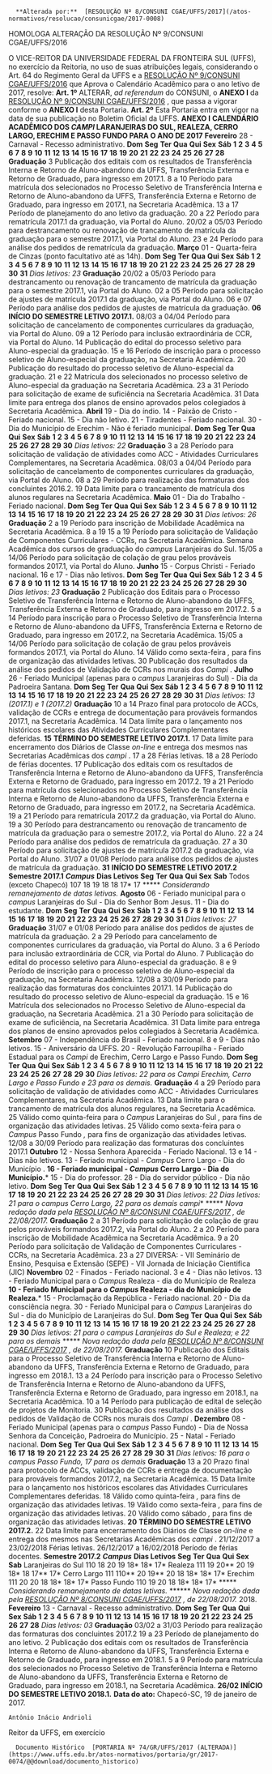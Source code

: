       **Alterada por:**  [RESOLUÇÃO Nº 8/CONSUNI CGAE/UFFS/2017](/atos-normativos/resolucao/consunicgae/2017-0008) 

   HOMOLOGA ALTERAÇÃO DA RESOLUÇÃO Nº 9/CONSUNI CGAE/UFFS/2016  

 O VICE-REITOR DA UNIVERSIDADE FEDERAL DA FRONTEIRA SUL (UFFS), no exercício da Reitoria, no uso de suas atribuições legais, considerando o Art. 64 do Regimento Geral da UFFS e a [RESOLUÇÃO Nº 9/CONSUNI CGAE/UFFS/2016](https://www.uffs.edu.br/atos-normativos/resolucao/consunicgae/2016-0009)  que Aprova o Calendário Acadêmico para o ano letivo de 2017, resolve:   **Art. 1º** ALTERAR, *ad referendum* do CONSUNI, o **ANEXO I** da [RESOLUÇÃO Nº 9/CONSUNI CGAE/UFFS/2016](https://www.uffs.edu.br/atos-normativos/resolucao/consunicgae/2016-0009)  , que passa a vigorar conforme o **ANEXO I** desta Portaria.   **Art. 2º** Esta Portaria entra em vigor na data de sua publicação no Boletim Oficial da UFFS.   **ANEXO I**   **CALENDÁRIO ACADÊMICO DOS *CAMPI* LARANJEIRAS DO SUL, REALEZA, CERRO LARGO, ERECHIM E PASSO FUNDO PARA O ANO DE 2017**        **Fevereiro**      28 - Carnaval - Recesso administrativo.       **Dom**    **Seg**    **Ter**    **Qua**    **Qui**    **Sex**    **Sáb**                  **1**    **2**    **3**    **4**      **5**    **6**    **7**    **8**    **9**    **10**    **11**      **12**    **13**    **14**    **15**    **16**    **17**    **18**      **19**    **20**    **21**    **22**    **23**    **24**    **25**      **26**    **27**    **28**                            **Graduação**          3   Publicação dos editais com os resultados de Transferência Interna e Retorno de Aluno-abandono da UFFS, Transferência Externa e Retorno de Graduado, para ingresso em 2017.1.         8 a 10   Período para matrícula dos selecionados no Processo Seletivo de Transferência Interna e Retorno de Aluno-abandono da UFFS, Transferência Externa e Retorno de Graduado, para ingresso em 2017.1, na Secretaria Acadêmica.         13 a 17   Período de planejamento do ano letivo da graduação.         20 a 22   Período para rematrícula 2017.1 da graduação, via Portal do Aluno.         20/02 a 05/03   Período para destrancamento ou renovação de trancamento de matrícula da graduação para o semestre 2017.1, via Portal do Aluno.         23 e 24   Período para análise dos pedidos de rematrícula da graduação.          **Março**      01 - Quarta-feira de Cinzas (ponto facultativo até as 14h).       **Dom**    **Seg**    **Ter**    **Qua**    **Qui**    **Sex**    **Sáb**                  **1**    **2**    **3**    **4**      **5**    **6**    **7**    **8**    **9**    **10**    **11**      **12**    **13**    **14**    **15**    **16**    **17**    **18**      **19**    **20**    **21**    **22**    **23**    **24**    **25**      **26**    **27**    **28**    **29**    **30**    **31**                                  *Dias letivos: 23*      **Graduação**      20/02 a 05/03   Período para destrancamento ou renovação de trancamento de matrícula da graduação para o semestre 2017.1, via Portal do Aluno.     02 a 05   Período para solicitação de ajustes de matrícula 2017.1 da graduação, via Portal do Aluno.     06 e 07   Período para análise dos pedidos de ajustes de matrícula da graduação.     **06**    **INÍCIO DO SEMESTRE LETIVO 2017.1.**      08/03 a 04/04   Período para solicitação de cancelamento de componentes curriculares da graduação, via Portal do Aluno.     09 a 12   Período para inclusão extraordinária de CCR, via Portal do Aluno.     14   Publicação do edital do processo seletivo para Aluno-especial da graduação.     15 e 16   Período de inscrição para o processo seletivo de Aluno-especial da graduação, na Secretaria Acadêmica.     20   Publicação do resultado do processo seletivo de Aluno-especial da graduação.     21 e 22   Matrícula dos selecionados no processo seletivo de Aluno-especial da graduação na Secretaria Acadêmica.     23 a 31   Período para solicitação de exame de suficiência na Secretaria Acadêmica.     31   Data limite para entrega dos planos de ensino aprovados pelos colegiados à Secretaria Acadêmica.      **Abril**      19 - Dia do índio. 14 - Paixão de Cristo - Feriado nacional. 15 - Dia não letivo. 21 - Tiradentes - Feriado nacional. 30 - Dia do Município de Erechim - Não é feriado municipal.     **Dom**    **Seg**    **Ter**    **Qua**    **Qui**    **Sex**    **Sáb**                              **1**      **2**    **3**    **4**    **5**    **6**    **7**    **8**      **9**    **10**    **11**    **12**    **13**    **14**    **15**      **16**    **17**    **18**    **19**    **20**    **21**    **22**      **23**    **24**    **25**    **26**    **27**    **28**    **29**      **30**                                                  *Dias letivos: 22*      **Graduação**          3 a 28   Período para solicitação de validação de atividades como ACC - Atividades Curriculares Complementares, na Secretaria Acadêmica.         08/03 a 04/04   Período para solicitação de cancelamento de componentes curriculares da graduação, via Portal do Aluno.         08 a 29   Período para realização das formaturas dos concluintes 2016.2.         19   Data limite para o trancamento de matrícula dos alunos regulares na Secretaria Acadêmica.          **Maio**      01 - Dia do Trabalho - Feriado nacional.       **Dom**    **Seg**    **Ter**    **Qua**    **Qui**    **Sex**    **Sáb**          **1**    **2**    **3**    **4**    **5**    **6**      **7**    **8**    **9**    **10**    **11**    **12**    **13**      **14**    **15**    **16**    **17**    **18**    **19**    **20**      **21**    **22**    **23**    **24**    **25**    **26**    **27**      **28**    **29**    **30**    **31**                                        *Dias letivos: 26*      **Graduação**          2 a 19   Período para inscrição de Mobilidade Acadêmica na Secretaria Acadêmica.         8 a 19 15 a 19   Período para solicitação de Validação de Componentes Curriculares - CCRs, na Secretaria Acadêmica. Semana Acadêmica dos cursos de graduação do *campus* Laranjeiras do Sul.         15/05 a 14/06   Período para solicitação de colação de grau pelos prováveis formandos 2017.1, via Portal do Aluno.          **Junho**      15 - Corpus Christi - Feriado nacional. 16 e 17 - Dias não letivos.     **Dom**    **Seg**    **Ter**    **Qua**    **Qui**    **Sex**    **Sáb**                      **1**    **2**    **3**      **4**    **5**    **6**    **7**    **8**    **9**    **10**      **11**    **12**    **13**    **14**    **15**    **16**    **17**      **18**    **19**    **20**    **21**    **22**    **23**    **24**      **25**    **26**    **27**    **28**    **29**    **30**                                *Dias letivos: 23*      **Graduação**          2   Publicação dos Editais para o Processo Seletivo de Transferência Interna e Retorno de Aluno-abandono da UFFS, Transferência Externa e Retorno de Graduado, para ingresso em 2017.2.         5 a 14   Período para inscrição para o Processo Seletivo de Transferência Interna e Retorno de Aluno-abandono da UFFS, Transferência Externa e Retorno de Graduado, para ingresso em 2017.2, na Secretaria Acadêmica.         15/05 a 14/06   Período para solicitação de colação de grau pelos prováveis formandos 2017.1, via Portal do Aluno.         14   Válido como sexta-feira *,* para fins de organização das atividades letivas.         30   Publicação dos resultados da análise dos pedidos de Validação de CCRs nos murais dos *Campi* .          **Julho**      26 - Feriado Municipal (apenas para o *campus* Laranjeiras do Sul) - Dia da Padroeira Santana.       **Dom**    **Seg**    **Ter**    **Qua**    **Qui**    **Sex**    **Sáb**                              **1**      **2**    **3**    **4**    **5**    **6**    **7**    **8**      **9**    **10**    **11**    **12**    **13**    **14**    **15**      **16**    **17**    **18**    **19**    **20**    **21**    **22**      **23**    **24**    **25**    **26**    **27**    **28**    **29**      **30**    **31**                                                *Dias letivos: 13 (2017.1) e 1 (2017.2)*      **Graduação**      10 a 14   Prazo final para protocolo de ACCs, validação de CCRs e entrega de documentação para prováveis formandos 2017.1, na Secretaria Acadêmica.     14   Data limite para o lançamento nos históricos escolares das Atividades Curriculares Complementares deferidas.     **15**    **TÉRMINO DO SEMESTRE LETIVO 2017.1.**      17   Data limite para encerramento dos Diários de Classe *on-line* e entrega dos mesmos nas Secretarias Acadêmicas dos *campi* .     17 a 28   Férias letivas.     18 a 28   Período de férias docentes.     17   Publicação dos editais com os resultados de Transferência Interna e Retorno de Aluno-abandono da UFFS, Transferência Externa e Retorno de Graduado, para ingresso em 2017.2.     19 a 21   Período para matrícula dos selecionados no Processo Seletivo de Transferência Interna e Retorno de Aluno-abandono da UFFS, Transferência Externa e Retorno de Graduado, para ingresso em 2017.2, na Secretaria Acadêmica.     19 a 21   Período para rematrícula 2017.2 da graduação, via Portal do Aluno.     19 a 30   Período para destrancamento ou renovação de trancamento de matrícula da graduação para o semestre 2017.2, via Portal do Aluno.     22 a 24   Período para análise dos pedidos de rematrícula da graduação.     27 a 30   Período para solicitação de ajustes de matrícula 2017.2 da graduação, via Portal do Aluno.     31/07 a 01/08   Período para análise dos pedidos de ajustes de matrícula da graduação.     **31**    **INÍCIO DO SEMESTRE LETIVO 2017.2**            **Semestre 2017.1**       ***Campus***    **Dias Letivos**    **Seg**    **Ter**    **Qua**    **Qui**    **Sex**    **Sab**      Todos (exceto Chapecó)   107   18   19   18   18   17*   17     *****  *Considerando remanejamento de datas letivas.*      **Agosto**        06 - Feriado municipal para o *campus* Laranjeiras do Sul - Dia do Senhor Bom Jesus. 11 - Dia do estudante.       **Dom**    **Seg**    **Ter**    **Qua**    **Qui**    **Sex**    **Sáb**              **1**    **2**    **3**    **4**    **5**      **6**    **7**    **8**    **9**    **10**    **11**    **12**      **13**    **14**    **15**    **16**    **17**    **18**    **19**      **20**    **21**    **22**    **23**    **24**    **25**    **26**      **27**    **28**    **29**    **30**    **31**              *Dias letivos: 27*      **Graduação**          31/07 e 01/08   Período para análise dos pedidos de ajustes de matrícula da graduação.         2 a 29   Período para cancelamento de componentes curriculares da graduação, via Portal do Aluno.         3 a 6   Período para inclusão extraordinária de CCR, via Portal do Aluno.         7   Publicação do edital do processo seletivo para Aluno-especial da graduação.         8 e 9   Período de inscrição para o processo seletivo de Aluno-especial da graduação, na Secretaria Acadêmica.         12/08 a 30/09   Período para realização das formaturas dos concluintes 2017.1.         14   Publicação do resultado do processo seletivo de Aluno-especial da graduação.         15 e 16   Matrícula dos selecionados no Processo Seletivo de Aluno-especial da graduação, na Secretaria Acadêmica.         21 a 30   Período para solicitação de exame de suficiência, na Secretaria Acadêmica.         31   Data limite para entrega dos planos de ensino aprovados pelos colegiados à Secretaria Acadêmica.          **Setembro**      07 - Independência do Brasil - Feriado nacional. 8 e 9 - Dias não letivos. 15 - Aniversário da UFFS. 20 - Revolução Farroupilha - Feriado Estadual para os *Campi* de Erechim, Cerro Largo e Passo Fundo.     **Dom**    **Seg**    **Ter**    **Qua**    **Qui**    **Sex**    **Sáb**                          **1**    **2**      **3**    **4**    **5**    **6**    **7**    **8**    **9**      **10**    **11**    **12**    **13**    **14**    **15**    **16**      **17**    **18**    **19**    **20**    **21**    **22**    **23**      **24**    **25**    **26**    **27**    **28**    **29**    **30**                          *Dias letivos: 22 para os Campi Erechim, Cerro Largo e Passo Fundo e 23 para os demais.*      **Graduação**          4 a 29   Período para solicitação de validação de atividades como ACC - Atividades Curriculares Complementares, na Secretaria Acadêmica.         13   Data limite para o trancamento de matrícula dos alunos regulares, na Secretaria Acadêmica.         25   Válido como quinta-feira para o *Campus* Laranjeiras do Sul *,* para fins de organização das atividades letivas.         25   Válido como sexta-feira para o *Campus* Passo Fundo *,* para fins de organização das atividades letivas.         12/08 a 30/09   Período para realização das formaturas dos concluintes 2017.1          **Outubro**        12 - Nossa Senhora Aparecida - Feriado Nacional. 13 e 14 - Dias não letivos. 13 - Feriado municipal - *Campus* Cerro Largo - Dia do Município . **16 - Feriado municipal - *Campus* Cerro Largo - Dia do Município.***  15 - Dia do professor. 28 - Dia do servidor público - Dia não letivo.     **Dom**    **Seg**    **Ter**    **Qua**    **Qui**    **Sex**    **Sáb**      **1**    **2**    **3**    **4**    **5**    **6**    **7**      **8**    **9**    **10**    **11**    **12**    **13**    **14**      **15**    **16**    **17**    **18**    **19**    **20**    **21**      **22**    **23**    **24**    **25**    **26**    **27**    **28**      **29**    **30**    **31**                                              *Dias letivos: 22*  *Dias letivos: 21 para o campus Cerro Largo, 22 para os demais campi**  *****  *Nova redação dada pela [RESOLUÇÃO Nº 8/CONSUNI CGAE/UFFS/2017](https://www.uffs.edu.br/atos-normativos/resolucao/consunicgae/2017-0008)*  *, de 22/08/2017.*      **Graduação**      2 a 31   Período para solicitação de colação de grau pelos prováveis formandos 2017.2, via Portal do Aluno.     2 a 20   Período para inscrição de Mobilidade Acadêmica na Secretaria Acadêmica.     9 a 20   Período para solicitação de Validação de Componentes Curriculares - CCRs, na Secretaria Acadêmica.     23 a 27   DIVERSA: - VII Seminário de Ensino, Pesquisa e Extensão (SEPE) - VII Jornada de Iniciação Cientifica (JIC)            **Novembro**        02 - Finados - Feriado nacional. 3 e 4 - Dias não letivos. 13 - Feriado Municipal para o *Campus* Realeza - dia do Município de Realeza **10 - Feriado Municipal para o *Campus* Realeza - dia do Município de Realeza.***  15 - Proclamação da República - Feriado nacional. 20 - Dia da consciência negra. 30 - Feriado Municipal para o *Campus* Laranjeiras do Sul - dia do Município de Laranjeiras do Sul.     **Dom**    **Seg**    **Ter**    **Qua**    **Qui**    **Sex**    **Sáb**                  **1**    **2**    **3**    **4**      **5**    **6**    **7**    **8**    **9**    **10**    **11**      **12**    **13**    **14**    **15**    **16**    **17**    **18**      **19**    **20**    **21**    **22**    **23**    **24**    **25**      **26**    **27**    **28**    **29**    **30**                *Dias letivos: 21 para o campus Laranjeiras do Sul e Realeza; e 22 para os demais*  *****  *Nova redação dada pela [RESOLUÇÃO Nº 8/CONSUNI CGAE/UFFS/2017](https://www.uffs.edu.br/atos-normativos/resolucao/consunicgae/2017-0008)*  *, de 22/08/2017.*      **Graduação**          10   Publicação dos Editais para o Processo Seletivo de Transferência Interna e Retorno de Aluno-abandono da UFFS, Transferência Externa e Retorno de Graduado, para ingresso em 2018.1.         13 a 24   Período para inscrição para o Processo Seletivo de Transferência Interna e Retorno de Aluno-abandono da UFFS, Transferência Externa e Retorno de Graduado, para ingresso em 2018.1, na Secretaria Acadêmica.         10 a 14   Período para publicação de edital de seleção de projetos de Monitoria.         30   Publicação dos resultados da análise dos pedidos de Validação de CCRs nos murais dos *Campi* .          **Dezembro**        08 - Feriado Municipal (apenas para o *campus* Passo Fundo) - Dia de Nossa Senhora da Conceição, Padroeira do Município. 25 - Natal - Feriado nacional.       **Dom**    **Seg**    **Ter**    **Qua**    **Qui**    **Sex**    **Sáb**                          **1**    **2**      **3**    **4**    **5**    **6**    **7**    **8**    **9**      **10**    **11**    **12**    **13**    **14**    **15**    **16**      **17**    **18**    **19**    **20**    **21**    **22**    **23**      **24**    **25**    **26**    **27**    **28**    **29**    **30**      **31**                                                    *Dias letivos: 16 para o campus Passo Fundo, 17 para os demais*      **Graduação**      13 a 20   Prazo final para protocolo de ACCs, validação de CCRs e entrega de documentação para prováveis formandos 2017.2, na Secretaria Acadêmica.     15   Data limite para o lançamento nos históricos escolares das Atividades Curriculares Complementares deferidas.     18   Válido como quinta-feira *,* para fins de organização das atividades letivas.     19   Válido como sexta-feira *,* para fins de organização das atividades letivas.     20   Válido como sábado *,* para fins de organização das atividades letivas.     **20**    **TÉRMINO DO SEMESTRE LETIVO 2017.2.**        22   Data limite para encerramento dos Diários de Classe *on-line* e entrega dos mesmos nas Secretarias Acadêmicas dos *campi* .     21/12/2017 a 23/02/2018   Férias letivas.     26/12/2017 a 16/02/2018   Período de férias docentes.           **Semestre 2017.2**       ***Campus***    **Dias Letivos**    **Seg**    **Ter**    **Qua**    **Qui**    **Sex**    **Sab**      Laranjeiras do Sul   110   18   20   19   18*   18*   17*     Realeza   111   19  20**   20   19   18*   18  17**   17*     Cerro Largo   111  110**   20  19**   20   18   18*   18*   17*     Erechim   111   20   20   18   18*   18*   17*     Passo Fundo   110   19   20   18   18*   18*   17*     *****  *Considerando remanejamento de datas letivas.*  ******  *Nova redação dada pela [RESOLUÇÃO Nº 8/CONSUNI CGAE/UFFS/2017](https://www.uffs.edu.br/atos-normativos/resolucao/consunicgae/2017-0008)*  *, de 22/08/2017.*  2018.      **Fevereiro**        13 - Carnaval - Recesso administrativo.       **Dom**    **Seg**    **Ter**    **Qua**    **Qui**    **Sex**    **Sáb**                      **1**    **2**    **3**      **4**    **5**    **6**    **7**    **8**    **9**    **10**      **11**    **12**    **13**    **14**    **15**    **16**    **17**      **18**    **19**    **20**    **21**    **22**    **23**    **24**      **25**    **26**    **27**    **28**                  *Dias letivos: 03*      **Graduação**      03/02 a 31/03   Período para realização das formaturas dos concluintes 2017.2     19 a 23   Período de planejamento do ano letivo.     2   Publicação dos editais com os resultados de Transferência Interna e Retorno de Aluno-abandono da UFFS, Transferência Externa e Retorno de Graduado, para ingresso em 2018.1.     5 a 9   Período para matrícula dos selecionados no Processo Seletivo de Transferência Interna e Retorno de Aluno-abandono da UFFS, Transferência Externa e Retorno de Graduado, para ingresso em 2018.1, na Secretaria Acadêmica.     **26/02**    **INÍCIO DO SEMESTRE LETIVO 2018.1.**           **Data do ato:** Chapecó-SC, 19 de janeiro de 2017.   
 

    Antônio Inácio Andrioli   
 Reitor da UFFS, em exercício 

      Documento Histórico  [PORTARIA Nº 74/GR/UFFS/2017 (ALTERADA)](https://www.uffs.edu.br/atos-normativos/portaria/gr/2017-0074/@@download/documento_historico)     
      